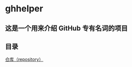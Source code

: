 # ghhelper

## 这是一个用来介绍 GitHub 专有名词的项目

## 目录

[仓库（repository）](https://wuyuncheng-26.github.io/ghhelper/repository.md)